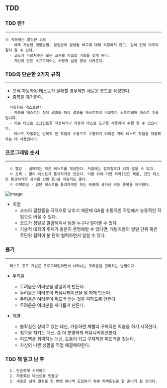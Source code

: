 ## TDD

### TDD 란?
-----
```
※ 작동하는 깔끔한 코드
  - 예측 가능한 개발방법. 끊임없이 발생할 버그에 대해 걱정하지 않고, 일이 언제 마무리될지 알 수 있다.
  - 코드가 가르쳐주는 모든 교훈을 학습할 기회를 갖게 된다.
  - 자신이 만든 소프트웨어는 사용자 삶을 향상 시켜준다.
```

### TDD의 단순한 2가지 규칙
---
  + 오직 자동화된 테스트가 실패할 경우에만 새로운 코드를 작성한다.
  + 중복을 제거한다.
  ```
    자동화된 테스트란?
    - 자동화 테스트는 실제 결과와 예상 결과를 테스트하고 비교하는 소프트웨어 테스트 기술입니다. 
    - 이는 테스트 스크립트를 작성하거나 자동화 테스트 도구를 사용하여 수행 할 수 있습니다. 
    - 테스트 자동화는 반복적 인 작업과 수동으로 수행하기 어려운 기타 테스트 작업을 자동화하는 데 사용됩니다.
  ```
  
### 프로그래밍 순서
---
```
  ㅇ 빨강 - 실패하는 작은 테스트를 작성한다. 처음에는 컴파일조차 되지 않을 수 있다.
  ㅇ 초록 - 빨리 테스트가 통과하게끔 만든다. 이를 위해 어떤 죄악(코드 복붙, 간단 테스트 통과하게끔 상수를 반환 등)을 저질러도 좋다.
  ㅇ 리팩토링 - 일단 테스트를 통과하게만 하는 와중에 생겨난 모든 중복을 제거한다.
```

![image](https://user-images.githubusercontent.com/76584547/124599170-5230de00-dea0-11eb-82ed-e89686cef9a0.png)

+ 이점
  + 코드의 결함률을 극적으로 낮추기 때문에 QA를 수동적인 작업에서 능동적인 작업으로 바꿀 수 있다.
  + 코드가 정말로 깔끔해져서 팀원 누구나 알아볼 수 있다.
  + 기술적 대화의 주제가 충분히 분명해질 수 있다면, 개발자들의 일일 단위 혹은 주단위 협력이 분 단위 협력하면서 일할 수 있다.

### 용기
---
```
  테스트 주도 개발은 프로그래밍하면서 나타나는 두려움을 관리하는 방법이다.
```
+ 두려움
  + 두려움은 여러분을 망설이게 만든다.
  + 두려움은 여러분이 커뮤니케이션을 덜 하게 만든다.
  + 두려움은 여러분이 피드백 받는 것을 피하도록 만든다.
  + 두려움은 여러분을 까다롭게 만든다.

+ 해결
  + 불확실한 상태로 있는 대신, 가능하면 재빨리 구체적인 학습을 하기 시작한다.
  + 침묵을 지키는 대신, 좀 더 분명하게 커뮤니케이션한다.
  + 피드백을 회피하는 대신, 도움이 되고 구체적인 피드백을 찾는다.
  + 자신의 나쁜 성깔을 직접 해결해야한다.   


### TDD 책 읽고 난 후
```
  1. 단순하게 시작하고
  2. 자동화된 테스트를 만들고
  3. 새로운 설계 결정을 한 번에 하나씩 도입하기 위해 리팩토링을 할 준비가 될 것이다.
```


